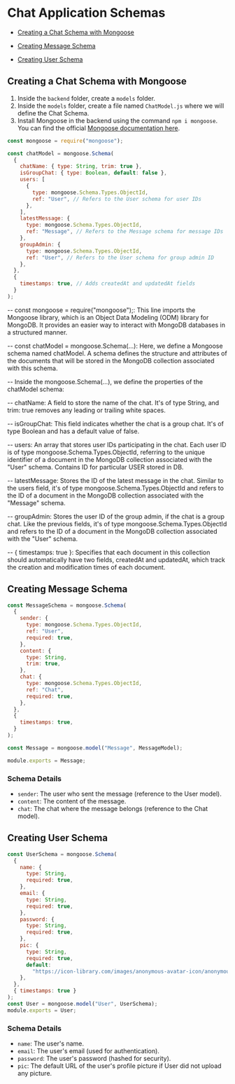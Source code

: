 # Chat Application Schemas

- [Creating a Chat Schema with Mongoose](#creating-a-chat-schema-with-mongoose)

- [Creating Message Schema](#creating-message-schema)
- [Creating User Schema](#creating-user-schema)

## Creating a Chat Schema with Mongoose

1. Inside the `backend` folder, create a `models` folder.
2. Inside the `models` folder, create a file named `ChatModel.js` where we will define the Chat Schema.
3. Install Mongoose in the backend using the command `npm i mongoose`. You can find the official [Mongoose documentation here](https://mongoosejs.com/docs/).

```javascript
const mongoose = require("mongoose");

const chatModel = mongoose.Schema(
  {
    chatName: { type: String, trim: true },
    isGroupChat: { type: Boolean, default: false },
    users: [
      {
        type: mongoose.Schema.Types.ObjectId,
        ref: "User", // Refers to the User schema for user IDs
      },
    ],
    latestMessage: {
      type: mongoose.Schema.Types.ObjectId,
      ref: "Message", // Refers to the Message schema for message IDs
    },
    groupAdmin: {
      type: mongoose.Schema.Types.ObjectId,
      ref: "User", // Refers to the User schema for group admin ID
    },
  },
  {
    timestamps: true, // Adds createdAt and updatedAt fields
  }
);
```

-- const mongoose = require("mongoose");: This line imports the Mongoose library, which is an Object Data Modeling (ODM) library for MongoDB. It provides an easier way to interact with MongoDB databases in a structured manner.

-- const chatModel = mongoose.Schema(...): Here, we define a Mongoose schema named chatModel. A schema defines the structure and attributes of the documents that will be stored in the MongoDB collection associated with this schema.

-- Inside the mongoose.Schema(...), we define the properties of the chatModel schema:

-- chatName: A field to store the name of the chat. It's of type String, and trim: true removes any leading or trailing white spaces.

-- isGroupChat: This field indicates whether the chat is a group chat. It's of type Boolean and has a default value of false.

-- users: An array that stores user IDs participating in the chat. Each user ID is of type mongoose.Schema.Types.ObjectId, referring to the unique identifier of a document in the MongoDB collection associated with the "User" schema. Contains ID for particular USER stored in DB.

-- latestMessage: Stores the ID of the latest message in the chat. Similar to the users field, it's of type mongoose.Schema.Types.ObjectId and refers to the ID of a document in the MongoDB collection associated with the "Message" schema.

-- groupAdmin: Stores the user ID of the group admin, if the chat is a group chat. Like the previous fields, it's of type mongoose.Schema.Types.ObjectId and refers to the ID of a document in the MongoDB collection associated with the "User" schema.

-- { timestamps: true }: Specifies that each document in this collection should automatically have two fields, createdAt and updatedAt, which track the creation and modification times of each document.

## Creating Message Schema

```javascript
const MessageSchema = mongoose.Schema(
  {
    sender: {
      type: mongoose.Schema.Types.ObjectId,
      ref: "User",
      required: true,
    },
    content: {
      type: String,
      trim: true,
    },
    chat: {
      type: mongoose.Schema.Types.ObjectId,
      ref: "Chat",
      required: true,
    },
  },
  {
    timestamps: true,
  }
);

const Message = mongoose.model("Message", MessageModel);

module.exports = Message;
```

### Schema Details

- `sender`: The user who sent the message (reference to the User model).
- `content`: The content of the message.
- `chat`: The chat where the message belongs (reference to the Chat model).

## Creating User Schema

```javascript
const UserSchema = mongoose.Schema(
  {
    name: {
      type: String,
      required: true,
    },
    email: {
      type: String,
      required: true,
    },
    password: {
      type: String,
      required: true,
    },
    pic: {
      type: String,
      required: true,
      default:
        "https://icon-library.com/images/anonymous-avatar-icon/anonymous-avatar-icon-25.jpg",
    },
  },
  { timestamps: true }
);
const User = mongoose.model("User", UserSchema);
module.exports = User;
```

### Schema Details

- `name`: The user's name.
- `email`: The user's email (used for authentication).
- `password`: The user's password (hashed for security).
- `pic`: The default URL of the user's profile picture if User did not upload any picture.
